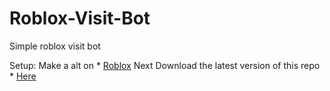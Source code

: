 # Roblox-Visit-Bot
Simple roblox visit bot

Setup:
Make a alt on * [Roblox](https://www.roblox.com/account/signupredir)
Next Download the latest version of this repo * [Here](https://www.roblox.com/account/signupredir)
